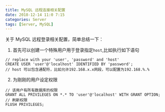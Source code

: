 ```yaml
---
title: MySQL 远程连接相关配置
date: 2018-12-14 11:0 7:15
categories: Server
tags: [Server, MySQL]
---
```


关于 MySQL 远程登录相关配置，简单总结一下：

1. 首先可以创建一个特殊用户用于登录指定`host`,比如执行如下语句
```mysql
// replace with your 'user', 'password' and 'host'
CREATE USER 'user'@'localhost' IDENTIFIED BY 'password';
// host 可以包含通配符，比如允许192.168.x.x网段，可以配置为192.168.%.%
```

2. 为刚刚的用户设定权限
```mysql
// 该用户有所有数据库的权限
GRANT ALL PRIVILEGES ON *.* TO 'user'@'localhost' WITH GRANT OPTION;
// 刷新权限
FLUSH PRIVILEGES;
```
